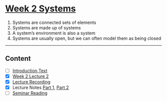 # [Week 2 Systems](https://canvas.sussex.ac.uk/courses/31028/pages/week-2-systems-2?module_item_id=1494336)

1. Systems are connected sets of elements
2. Systems are made up of systems
3. A system’s environment is also a system
4. Systems are usually open, but we can often model them as being closed

---

## Content
- [ ] [Introduction Text](https://canvas.sussex.ac.uk/courses/31028/pages/week-2-systems-2?module_item_id=1494336)
- [x] [Week 2 Lecture 2](https://canvas.sussex.ac.uk/courses/31028/files/5567949?wrap=1)
- [x] [Lecture Recording](https://sussex.cloud.panopto.eu/Panopto/Pages/Viewer.aspx?id=85b59894-f072-4828-b5c5-b27b00e732ab)
- [x] Lecture Notes [Part 1](https://github.com/LukeBirkett/study-planner/blob/main/825G5_Adaptive_Systems/week_2/AS_W2.pdf), [Part 2](https://github.com/LukeBirkett/study-planner/blob/main/825G5_Adaptive_Systems/week_2/AS_W2_P2.pdf)
- [ ] [Seminar Reading](https://canvas.sussex.ac.uk/courses/31028/files/5558954?module_item_id=1492370)

